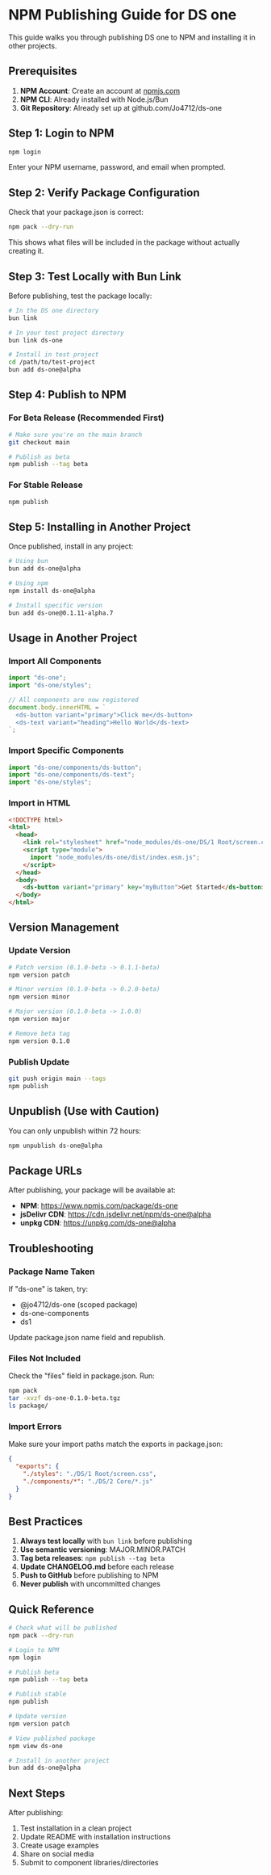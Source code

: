 # NPM Publishing Guide for DS one

This guide walks you through publishing DS one to NPM and installing it in other projects.

## Prerequisites

1. **NPM Account**: Create an account at [npmjs.com](https://www.npmjs.com)
2. **NPM CLI**: Already installed with Node.js/Bun
3. **Git Repository**: Already set up at github.com/Jo4712/ds-one

## Step 1: Login to NPM

```bash
npm login
```

Enter your NPM username, password, and email when prompted.

## Step 2: Verify Package Configuration

Check that your package.json is correct:

```bash
npm pack --dry-run
```

This shows what files will be included in the package without actually creating it.

## Step 3: Test Locally with Bun Link

Before publishing, test the package locally:

```bash
# In the DS one directory
bun link

# In your test project directory
bun link ds-one

# Install in test project
cd /path/to/test-project
bun add ds-one@alpha
```

## Step 4: Publish to NPM

### For Beta Release (Recommended First)

```bash
# Make sure you're on the main branch
git checkout main

# Publish as beta
npm publish --tag beta
```

### For Stable Release

```bash
npm publish
```

## Step 5: Installing in Another Project

Once published, install in any project:

```bash
# Using bun
bun add ds-one@alpha

# Using npm
npm install ds-one@alpha

# Install specific version
bun add ds-one@0.1.11-alpha.7
```

## Usage in Another Project

### Import All Components

```javascript
import "ds-one";
import "ds-one/styles";

// All components are now registered
document.body.innerHTML = `
  <ds-button variant="primary">Click me</ds-button>
  <ds-text variant="heading">Hello World</ds-text>
`;
```

### Import Specific Components

```javascript
import "ds-one/components/ds-button";
import "ds-one/components/ds-text";
import "ds-one/styles";
```

### Import in HTML

```html
<!DOCTYPE html>
<html>
  <head>
    <link rel="stylesheet" href="node_modules/ds-one/DS/1 Root/screen.css" />
    <script type="module">
      import "node_modules/ds-one/dist/index.esm.js";
    </script>
  </head>
  <body>
    <ds-button variant="primary" key="myButton">Get Started</ds-button>
  </body>
</html>
```

## Version Management

### Update Version

```bash
# Patch version (0.1.0-beta -> 0.1.1-beta)
npm version patch

# Minor version (0.1.0-beta -> 0.2.0-beta)
npm version minor

# Major version (0.1.0-beta -> 1.0.0)
npm version major

# Remove beta tag
npm version 0.1.0
```

### Publish Update

```bash
git push origin main --tags
npm publish
```

## Unpublish (Use with Caution)

You can only unpublish within 72 hours:

```bash
npm unpublish ds-one@alpha
```

## Package URLs

After publishing, your package will be available at:

- **NPM**: https://www.npmjs.com/package/ds-one
- **jsDelivr CDN**: https://cdn.jsdelivr.net/npm/ds-one@alpha
- **unpkg CDN**: https://unpkg.com/ds-one@alpha

## Troubleshooting

### Package Name Taken

If "ds-one" is taken, try:

- @jo4712/ds-one (scoped package)
- ds-one-components
- ds1

Update package.json name field and republish.

### Files Not Included

Check the "files" field in package.json. Run:

```bash
npm pack
tar -xvzf ds-one-0.1.0-beta.tgz
ls package/
```

### Import Errors

Make sure your import paths match the exports in package.json:

```json
{
  "exports": {
    "./styles": "./DS/1 Root/screen.css",
    "./components/*": "./DS/2 Core/*.js"
  }
}
```

## Best Practices

1. **Always test locally** with `bun link` before publishing
2. **Use semantic versioning**: MAJOR.MINOR.PATCH
3. **Tag beta releases**: `npm publish --tag beta`
4. **Update CHANGELOG.md** before each release
5. **Push to GitHub** before publishing to NPM
6. **Never publish** with uncommitted changes

## Quick Reference

```bash
# Check what will be published
npm pack --dry-run

# Login to NPM
npm login

# Publish beta
npm publish --tag beta

# Publish stable
npm publish

# Update version
npm version patch

# View published package
npm view ds-one

# Install in another project
bun add ds-one@alpha
```

## Next Steps

After publishing:

1. Test installation in a clean project
2. Update README with installation instructions
3. Create usage examples
4. Share on social media
5. Submit to component libraries/directories

